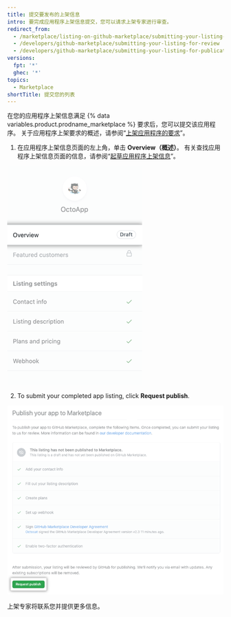 ```yaml
---
title: 提交要发布的上架信息
intro: 要完成应用程序上架信息提交，您可以请求上架专家进行审查。
redirect_from:
  - /marketplace/listing-on-github-marketplace/submitting-your-listing-for-review
  - /developers/github-marketplace/submitting-your-listing-for-review
  - /developers/github-marketplace/submitting-your-listing-for-publication
versions:
  fpt: '*'
  ghec: '*'
topics:
  - Marketplace
shortTitle: 提交您的列表
---
```


在您的应用程序上架信息满足 {% data variables.product.prodname_marketplace %} 要求后，您可以提交该应用程序。 关于应用程序上架要求的概述，请参阅“[上架应用程序的要求](/developers/github-marketplace/requirements-for-listing-an-app)”。

1. 在应用程序上架信息页面的左上角，单击 **Overview（概述）**。 有关查找应用程序上架信息页面的信息，请参阅“[起草应用程序上架信息](/developers/github-marketplace/drafting-a-listing-for-your-app)”。

  ![Marketplace 上架信息草稿的选项概述](/assets/images/marketplace/edit-marketplace-listing-overview.png)

2. To submit your completed app listing, click **Request publish**.

  !["将应用程序发布到 Marketplace"检查列表，底部有提交按钮](/assets/images/marketplace/publish-your-app-checklist-and-submission.png)

上架专家将联系您并提供更多信息。
